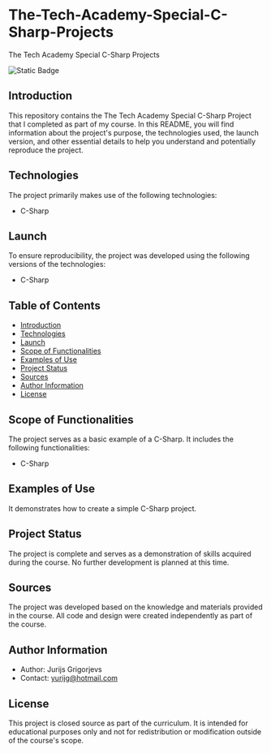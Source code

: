 # The-Tech-Academy-Special-C-Sharp-Projects
The Tech Academy Special C-Sharp Projects

![Static Badge](https://img.shields.io/badge/C_Sharp-8A2BE2)


## **Introduction**
This repository contains the The Tech Academy Special C-Sharp Project that I completed as part of my course. In this README, you will find information about the project's purpose, the technologies used, the launch version, and other essential details to help you understand and potentially reproduce the project.

## **Technologies**
The project primarily makes use of the following technologies:

- C-Sharp

## **Launch**
To ensure reproducibility, the project was developed using the following versions of the technologies:

- C-Sharp

## **Table of Contents**
- [Introduction](#introduction)
- [Technologies](#technologies)
- [Launch](#launch)
- [Scope of Functionalities](#scope-of-functionalities)
- [Examples of Use](#examples-of-use)
- [Project Status](#project-status)
- [Sources](#sources)
- [Author Information](#author-information)
- [License](#license)

## **Scope of Functionalities**
The project serves as a basic example of a C-Sharp. It includes the following functionalities:
- C-Sharp

## **Examples of Use**
It demonstrates how to create a simple C-Sharp project.

## **Project Status**
The project is complete and serves as a demonstration of skills acquired during the course. No further development is planned at this time.

## **Sources**
The project was developed based on the knowledge and materials provided in the course. All code and design were created independently as part of the course.

## **Author Information**
- Author: Jurijs Grigorjevs
- Contact: yurijg@hotmail.com

## License
This project is closed source as part of the curriculum. It is intended for educational purposes only and not for redistribution or modification outside of the course's scope.
